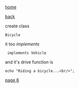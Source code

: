 [home](./page01.md)

[back](./page04.md)

create class

```
Bicycle
```

it too *implements*

```
 implements Vehicle
```
and it's drive function is

```
echo "Riding a bicycle...<br/>";
```

[page 6](./page06.md)
